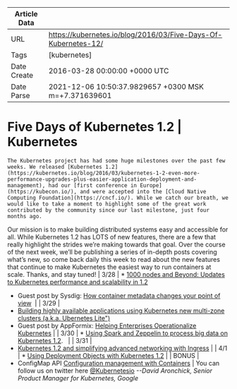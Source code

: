 |             Article Data             ||
| ----------------- | ----------------- |
| URL               | https://kubernetes.io/blog/2016/03/Five-Days-Of-Kubernetes-12/        |
| Tags              | [kubernetes]       |
| Date Create       | 2016-03-28 00:00:00 &#43;0000 UTC |
| Date Parse        | 2021-12-06 10:50:37.9829657 &#43;0300 MSK m=&#43;7.371639601  |

#  Five Days of Kubernetes 1.2  | Kubernetes

	
	
	
	
	The Kubernetes project has had some huge milestones over the past few weeks. We released [Kubernetes 1.2](https://kubernetes.io/blog/2016/03/kubernetes-1-2-even-more-performance-upgrades-plus-easier-application-deployment-and-management), had our [first conference in Europe](https://kubecon.io/), and were accepted into the [Cloud Native Computing Foundation](https://cncf.io/). While we catch our breath, we would like to take a moment to highlight some of the great work contributed by the community since our last milestone, just four months ago.
Our mission is to make building distributed systems easy and accessible for all. While Kubernetes 1.2 has LOTS of new features, there are a few that really highlight the strides we’re making towards that goal. Over the course of the next week, we’ll be publishing a series of in-depth posts covering what’s new, so come back daily this week to read about the new features that continue to make Kubernetes the easiest way to run containers at scale. Thanks, and stay tuned!
|
3/28
|
* [1000 nodes and Beyond: Updates to Kubernetes performance and scalability in 1.2](https://kubernetes.io/blog/2016/03/1000-nodes-and-beyond-updates-to-Kubernetes-performance-and-scalability-in-12)
* Guest post by Sysdig: [How container metadata changes your point of view](https://kubernetes.io/blog/2016/03/how-container-metadata-changes-your-point-of-view) 
|
|
3/29
|
* [Building highly available applications using Kubernetes new multi-zone clusters (a.k.a. Ubernetes Lite&#34;)](https://kubernetes.io/blog/2016/03/building-highly-available-applications-using-kubernetes-new-multi-zone-clusters-aka-ubernetes-lite/)
* Guest post by AppFormix: [Helping Enterprises Operationalize Kubernetes](https://kubernetes.io/blog/2016/03/appformix-helping-enterprises)
|
|
3/30
|
* [Using Spark and Zeppelin to process big data on Kubernetes 1.2](https://kubernetes.io/blog/2016/03/using-Spark-and-Zeppelin-to-process-Big-Data-on-Kubernetes).  
|
|
3/31
|
* [Kubernetes 1.2 and simplifying advanced networking with Ingress](https://kubernetes.io/blog/2016/03/kubernetes-1-2-and-simplifying-advanced-networking-with-ingress/)
|
|
4/1
|
* [Using Deployment Objects with Kubernetes 1.2](https://kubernetes.io/blog/2016/04/using-deployment-objects-with)
|
|
BONUS
|
* ConfigMap API [Configuration management with Containers](https://kubernetes.io/blog/2016/04/configuration-management-with-containers)
|
You can follow us on twitter here [@Kubernetesio](https://twitter.com/kubernetesio)
*--David Aronchick, Senior Product Manager for Kubernetes, Google*


	

	


